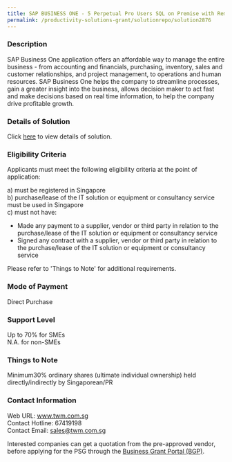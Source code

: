 ```yaml
---
title: SAP BUSINESS ONE - 5 Perpetual Pro Users SQL on Premise with Remote Desktop License
permalink: /productivity-solutions-grant/solutionrepo/solution2876
---
```


### Description

SAP Business One application offers an affordable way to manage the entire business - from accounting and financials, purchasing, inventory, sales and customer relationships, and project management, to operations and human resources. SAP Business One helps the company to streamline processes, gain a greater insight into the business, allows decision maker to act fast and make decisions based on real time information, to help the company drive profitable growth.

### Details of Solution

Click <a href='https://www.gobusiness.gov.sg/images/psg/TWM_SAP_20210365_Desensitised_Annex_3_Part_3.pdf' target='_blank' rel='noopener'>here</a> to view details of solution.

### Eligibility Criteria

Applicants must meet the following eligibility criteria at the point of application:

a) must be registered in Singapore <br>
b) purchase/lease of the IT solution or equipment or consultancy service must be used in Singapore <br>
c) must not have:
- Made any payment to a supplier, vendor or third party in relation to the purchase/lease of the IT solution or equipment or consultancy service
- Signed any contract with a supplier, vendor or third party in relation to the purchase/lease of the IT solution or equipment or consultancy service

Please refer to 'Things to Note' for additional requirements.

### Mode of Payment
Direct Purchase

### Support Level
Up to 70% for SMEs <br>
N.A. for non-SMEs

### Things to Note
 Minimum30% ordinary shares (ultimate individual ownership) held directly/indirectly by Singaporean/PR

### Contact Information
Web URL: www.twm.com.sg <br>Contact Hotline: 67419198 <br>Contact Email: sales@twm.com.sg <br>

Interested companies can get a quotation from the pre-approved vendor, before applying for the PSG through the <a target='_blank' rel='noopener' href='https://www.businessgrants.gov.sg/'>Business Grant Portal (BGP)</a>.
